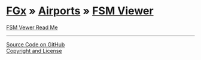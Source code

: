 [FGx](../../index.html ) &raquo; [Airports]( ../index.html ) &raquo; [FSM Viewer]( ./index.html )
================================================================================================

<p id=rm >
	<a href=JavaScript:displayPage("readme.md",rm); >FSM Vewer Read Me</a>
</p>

<!--
<p id=abc >
	<a href=JavaScript:displayPage("test-folder-abc/readme.md",abc); >test-folder-abc Read Me</a>
</p>


<p id=def >
	<a href=JavaScript:displayPage("test-folder-def/readme.md",def); >test-folder-def Read Me</a>
</p>
-->

****

[Source Code on GitHub]( https://github.com/fgx/fgx-airports/tree/gh-pages/fsm-viewer )  
[Copyright and License]( https://github.com/fgx/fgx.github.io/blob/master/fgx-copyright-notice-and-license.md )